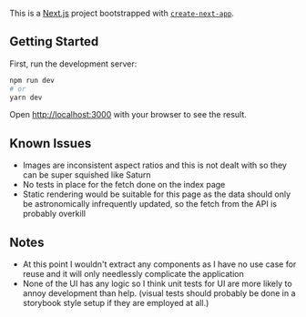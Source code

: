 This is a [Next.js](https://nextjs.org/) project bootstrapped with [`create-next-app`](https://github.com/vercel/next.js/tree/canary/packages/create-next-app).

## Getting Started

First, run the development server:

```bash
npm run dev
# or
yarn dev
```

Open [http://localhost:3000](http://localhost:3000) with your browser to see the result.

## Known Issues

* Images are inconsistent aspect ratios and this is not dealt with so they can be
  super squished like Saturn
* No tests in place for the fetch done on the index page
* Static rendering would be suitable for this page as the data should only be
  astronomically infrequently updated, so the fetch from the API is probably overkill

## Notes

* At this point I wouldn't extract any components as I have no use case for reuse
  and it will only needlessly complicate the application
* None of the UI has any logic so I think unit tests for UI are more likely to
  annoy development than help. (visual tests should probably be done in a storybook
  style setup if they are employed at all.)
